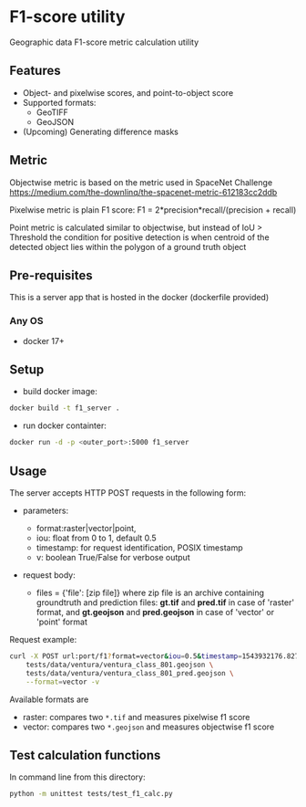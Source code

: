 # F1-score utility

Geographic data F1-score metric calculation utility

## Features

* Object- and pixelwise scores, and point-to-object score
* Supported formats:
  * GeoTIFF
  * GeoJSON
* (Upcoming) Generating difference masks


## Metric

Objectwise metric is based on the metric used in SpaceNet Challenge
https://medium.com/the-downlinq/the-spacenet-metric-612183cc2ddb

Pixelwise metric is plain F1 score:
F1 = 2\*precision\*recall/(precision + recall)

Point metric is calculated similar to objectwise, but instead of IoU > Threshold the 
condition for positive detection is when centroid of the detected object lies within the polygon
of a ground truth object

## Pre-requisites

This is a server app that is hosted in the docker (dockerfile provided)
### Any OS

* docker 17+

## Setup
* build docker image:
```bash
docker build -t f1_server .
```
* run docker containter:
```bash
docker run -d -p <outer_port>:5000 f1_server
```
## Usage

The server accepts HTTP POST requests in the following form:
* parameters: 
    
    * format:raster|vector|point, 
    * iou: float from 0 to 1, default 0.5
    * timestamp: for request identification, POSIX timestamp
    * v: boolean True/False for verbose output
* request body:
    * files = {'file': [zip file]}
where zip file is an archive containing groundtruth and prediction files:
<b>gt.tif</b> and <b>pred.tif</b> in case of 'raster' format, 
and <b>gt.geojson</b> and <b>pred.geojson</b> in case of 'vector' or 'point' format

Request example:
```bash
curl -X POST url:port/f1?format=vector&iou=0.5&timestamp=1543932176.827446?v=True \
    tests/data/ventura/ventura_class_801.geojson \
    tests/data/ventura/ventura_class_801_pred.geojson \
    --format=vector -v
```

Available formats are
* raster: compares two `*.tif` and measures pixelwise f1 score
* vector: compares two `*.geojson` and measures objectwise f1 score

## Test calculation functions

In command line from this directory:
```bash
python -m unittest tests/test_f1_calc.py
```